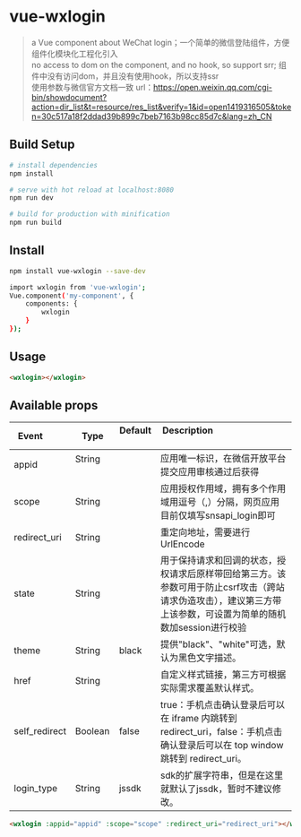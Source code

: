 # vue-wxlogin

>  a Vue component about WeChat login；一个简单的微信登陆组件，方便组件化模块化工程化引入    
>  no access to dom on the component, and no hook, so support srr; 组件中没有访问dom，并且没有使用hook，所以支持ssr        
>  使用参数与微信官方文档一致
url：https://open.weixin.qq.com/cgi-bin/showdocument?action=dir_list&t=resource/res_list&verify=1&id=open1419316505&token=30c517a18f2ddad39b899c7beb7163b98cc85d7c&lang=zh_CN

## Build Setup

``` bash
# install dependencies
npm install

# serve with hot reload at localhost:8080
npm run dev

# build for production with minification
npm run build

```
## Install
``` bash
npm install vue-wxlogin --save-dev
```

``` bash
import wxlogin from 'vue-wxlogin';
Vue.component('my-component', {
    components: {
        wxlogin
    }
});
```

## Usage

``` html
<wxlogin></wxlogin>
```

## Available props

| Event         |Type           | Default    | Description                                         |
|---------------|---------------|------------|-----------------------------------------------------|
| appid         |String         |            | 应用唯一标识，在微信开放平台提交应用审核通过后获得  |
| scope         |String         |            | 应用授权作用域，拥有多个作用域用逗号（,）分隔，网页应用目前仅填写snsapi_login即可 |
| redirect_uri  |String         |            | 重定向地址，需要进行UrlEncode                        |
| state         |String         |            | 用于保持请求和回调的状态，授权请求后原样带回给第三方。该参数可用于防止csrf攻击（跨站请求伪造攻击），建议第三方带上该参数，可设置为简单的随机数加session进行校验                                            |
| theme         |String         | black      | 提供"black"、"white"可选，默认为黑色文字描述。      |
| href          |String         |            | 自定义样式链接，第三方可根据实际需求覆盖默认样式。  |
| self_redirect |Boolean        | false      | true：手机点击确认登录后可以在 iframe 内跳转到 redirect_uri，false：手机点击确认登录后可以在 top window 跳转到 redirect_uri。  |
| login_type    |String         | jssdk      | sdk的扩展字符串，但是在这里就默认了jssdk，暂时不建议修改。  |

``` html
<wxlogin :appid="appid" :scope="scope" :redirect_uri="redirect_uri"></wxlogin>
```
